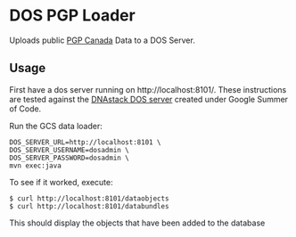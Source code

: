 # DOS PGP Loader
Uploads public [PGP Canada](https://personalgenomes.ca/data) Data to a DOS Server.

## Usage

First have a dos server running on http://localhost:8101/. These instructions are tested against the
[DNAstack DOS server](https://github.com/DNAstack/GA4GH-DOS-Server) created under Google Summer of Code.

Run the GCS data loader:
```
DOS_SERVER_URL=http://localhost:8101 \
DOS_SERVER_USERNAME=dosadmin \
DOS_SERVER_PASSWORD=dosadmin \
mvn exec:java
```

To see if it worked, execute:
```
$ curl http://localhost:8101/dataobjects
$ curl http://localhost:8101/databundles
```
This should display the objects that have been added to the database
